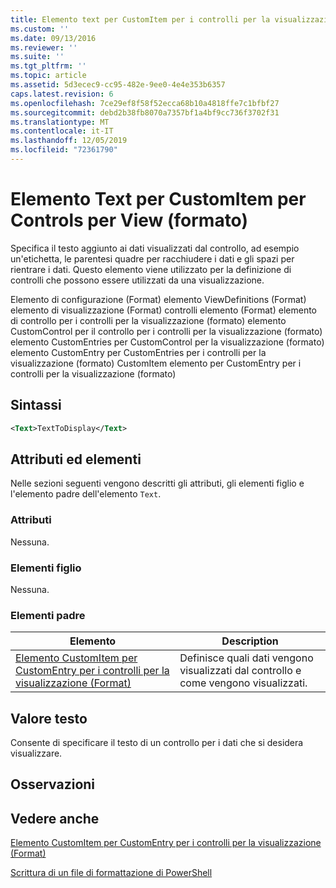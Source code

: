 ```yaml
---
title: Elemento text per CustomItem per i controlli per la visualizzazione (Format) | Microsoft Docs
ms.custom: ''
ms.date: 09/13/2016
ms.reviewer: ''
ms.suite: ''
ms.tgt_pltfrm: ''
ms.topic: article
ms.assetid: 5d3ecec9-cc95-482e-9ee0-4e4e353b6357
caps.latest.revision: 6
ms.openlocfilehash: 7ce29ef8f58f52ecca68b10a4818ffe7c1bfbf27
ms.sourcegitcommit: debd2b38fb8070a7357bf1a4bf9cc736f3702f31
ms.translationtype: MT
ms.contentlocale: it-IT
ms.lasthandoff: 12/05/2019
ms.locfileid: "72361790"
---
```

# <a name="text-element-for-customitem-for-controls-for-view-format"></a>Elemento Text per CustomItem per Controls per View (formato)

Specifica il testo aggiunto ai dati visualizzati dal controllo, ad esempio un'etichetta, le parentesi quadre per racchiudere i dati e gli spazi per rientrare i dati. Questo elemento viene utilizzato per la definizione di controlli che possono essere utilizzati da una visualizzazione.

Elemento di configurazione (Format) elemento ViewDefinitions (Format) elemento di visualizzazione (Format) controlli elemento (Format) elemento di controllo per i controlli per la visualizzazione (formato) elemento CustomControl per il controllo per i controlli per la visualizzazione (formato) elemento CustomEntries per CustomControl per la visualizzazione (formato) elemento CustomEntry per CustomEntries per i controlli per la visualizzazione (formato) CustomItem elemento per CustomEntry per i controlli per la visualizzazione (formato)

## <a name="syntax"></a>Sintassi

```xml
<Text>TextToDisplay</Text>
```

## <a name="attributes-and-elements"></a>Attributi ed elementi

Nelle sezioni seguenti vengono descritti gli attributi, gli elementi figlio e l'elemento padre dell'elemento `Text`.

### <a name="attributes"></a>Attributi

Nessuna.

### <a name="child-elements"></a>Elementi figlio

Nessuna.

### <a name="parent-elements"></a>Elementi padre

|Elemento|Description|
|-------------|-----------------|
|[Elemento CustomItem per CustomEntry per i controlli per la visualizzazione (Format)](./customitem-element-for-customentry-for-controls-for-view-format.md)|Definisce quali dati vengono visualizzati dal controllo e come vengono visualizzati.|

## <a name="text-value"></a>Valore testo

Consente di specificare il testo di un controllo per i dati che si desidera visualizzare.

## <a name="remarks"></a>Osservazioni

## <a name="see-also"></a>Vedere anche

[Elemento CustomItem per CustomEntry per i controlli per la visualizzazione (Format)](./customitem-element-for-customentry-for-controls-for-view-format.md)

[Scrittura di un file di formattazione di PowerShell](./writing-a-powershell-formatting-file.md)
